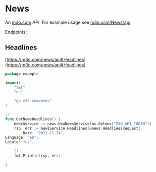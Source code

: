 # News

An [m3o.com](https://m3o.com) API. For example usage see [m3o.com/News/api](https://m3o.com/News/api).

Endpoints:

## Headlines




[https://m3o.com/news/api#Headlines](https://m3o.com/news/api#Headlines)

```go
package example

import(
	"fmt"
	"os"

	"go.m3o.com/news"
)

// 
func GetNewsHeadlines() {
	newsService := news.NewNewsService(os.Getenv("M3O_API_TOKEN"))
	rsp, err := newsService.Headlines(&news.HeadlinesRequest{
		Date: "2021-11-24",
Language: "en",
Locale: "us",

	})
	fmt.Println(rsp, err)
	
}
```
